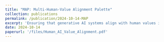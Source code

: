 ```yaml
---
title: "MAP: Multi-Human-Value Alignment Palette"
collection: publications
permalink: /publication/2024-10-14-MAP
excerpt: 'Ensuring that generative AI systems align with human values is essential but challenging, especially when considering multiple human values and their potential trade-offs. Since human values can be personalized and dynamically change over time, the desirable levels of value alignment vary across different ethnic groups, industry sectors, and user cohorts. Within existing frameworks, it is hard to define human values and align AI systems accordingly across different directions simultaneously, such as harmlessness, helpfulness, and positiveness. To address this, we develop a novel, first-principle approach called Multi-Human-Value Alignment Palette (MAP), which navigates the alignment across multiple human values in a structured and reliable way. MAP formulates the alignment problem as an optimization task with user-defined constraints, which define human value targets. It can be efficiently solved via a primal-dual approach, which determines whether a user-defined alignment target is achievable and how to achieve it. We conduct a detailed theoretical analysis of MAP by quantifying the trade-offs between values, the sensitivity to constraints, the fundamental connection between multi-value alignment and sequential alignment, and proving that linear weighted rewards are sufficient for multi-value alignment. Extensive experiments demonstrate MAP’s ability to align multiple values in a principled manner while delivering strong empirical performance across various tasks.'
date: 2024-10-14
paperurl: '/files/Human_AI_Value_Alignment.pdf'
---
```

